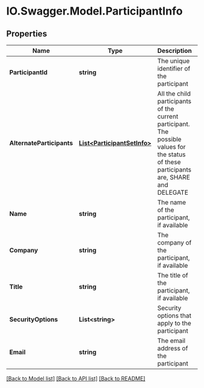 # IO.Swagger.Model.ParticipantInfo
## Properties

Name | Type | Description | Notes
------------ | ------------- | ------------- | -------------
**ParticipantId** | **string** | The unique identifier of the participant | [optional] 
**AlternateParticipants** | [**List&lt;ParticipantSetInfo&gt;**](ParticipantSetInfo.md) | All the child participants of the current participant. The possible values for the status of these participants are, SHARE and DELEGATE | [optional] 
**Name** | **string** | The name of the participant, if available | [optional] 
**Company** | **string** | The company of the participant, if available | [optional] 
**Title** | **string** | The title of the participant, if available | [optional] 
**SecurityOptions** | **List&lt;string&gt;** | Security options that apply to the participant | [optional] 
**Email** | **string** | The email address of the participant | [optional] 

[[Back to Model list]](../README.md#documentation-for-models) [[Back to API list]](../README.md#documentation-for-api-endpoints) [[Back to README]](../README.md)

